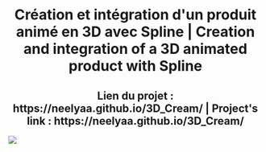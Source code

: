 <h1 align="center">Création et intégration d'un produit animé en 3D avec Spline | Creation and integration of a 3D animated product with Spline </h1>
<h2 align="center">Lien du projet : https://neelyaa.github.io/3D_Cream/ | Project's link : https://neelyaa.github.io/3D_Cream/ </h2>
<img src="https://github.com/Neelyaa/3D_Cream/assets/100840997/10d325cb-8db1-42c6-902a-310750cf3dae" />
